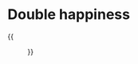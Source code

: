 # Double happiness


<!--more-->

{{<figure src="https://jiangbao-1258001083.cos.ap-shanghai.myqcloud.com/gift20210209.jpeg" title="Double happiness">}}
